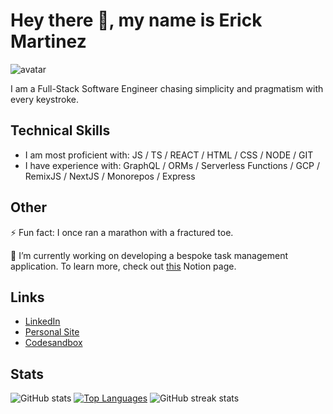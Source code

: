 # Hey there 👋, my name is Erick Martinez

![avatar](https://res.cloudinary.com/drjdozrmb/image/upload/w_143,h_151/v1685997441/avatar_fxbvmo.png)

I am a Full-Stack Software Engineer chasing simplicity and pragmatism with every keystroke.

## Technical Skills

- I am most proficient with: JS / TS / REACT / HTML / CSS / NODE / GIT
- I have experience with: GraphQL / ORMs / Serverless Functions / GCP / RemixJS / NextJS / Monorepos / Express

## Other

⚡ Fun fact: I once ran a marathon with a fractured toe.

🔭 I’m currently working on developing a bespoke task management application. To learn more, check out [this](https://handsome-femur-998.notion.site/TBD-d2425bb47fc1408e90e4ab928590f0bb?pvs=4) Notion page.

## Links

- [LinkedIn](https://www.linkedin.com/in/https://www.linkedin.com/in/ermartinez13//)
- [Personal Site](https://ermartinez.com)
- [Codesandbox](https://codesandbox.io/u/ermartinez13)

## Stats

![GitHub stats](https://github-readme-stats.vercel.app/api?username=ermartinez13&show_icons=true&count_private=true)
[![Top Languages](https://github-readme-stats.vercel.app/api/top-langs/?username=ermartinez13)](https://github.com/anuraghazra/github-readme-stats)
![GitHub streak stats](https://streak-stats.demolab.com/?user=ermartinez13)
